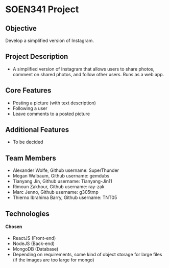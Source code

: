 # SOEN341 Project

## Objective

Develop a simplified version of Instagram.

## Project Description

* A simplified version of Instagram that allows users to share photos, comment on shared photos, and follow other users. Runs as a web app.

## Core Features

* Posting a picture (with text description)
* Following a user
* Leave comments to a posted picture

## Additional Features

* To be decided

## Team Members

* Alexander Wolfe, Github username: SuperThunder
* Megan Walbaum, Github username: gemdubs
* Tianyang Jin, Github username: Tianyang-Jin11
* Rimoun Zakhour, Github username: ray-zak
* Marc Jenno, Github username: g305tmp
* Thierno Ibrahima Barry, Github username: TNT05

## Technologies
#### Chosen
* ReactJS (Front-end)
* NodeJS (Back-end)
* MongoDB (Database)
* Depending on requirements, some kind of object storage for large files (if the images are too large for mongo)


